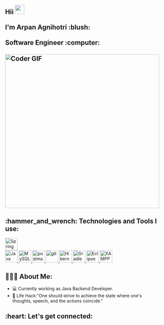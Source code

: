 <h2 align="left">
 <abc>
  <br>Hii <img src="https://user-images.githubusercontent.com/42378118/110234147-e3259600-7f4e-11eb-95be-0c4047144dea.gif" width="30"><br>
  <br> I'm Arpan Agnihotri :blush:<br>
  <br> Software Engineer :computer:<br>
  <br>
    <img src="https://media.giphy.com/media/SWoSkN6DxTszqIKEqv/giphy.gif" alt="Coder GIF" width="500">
 </abc>
</h2> 
<h2 align="left">:hammer_and_wrench: Technologies and Tools I use:</h2>
<p align="left">
    

<a href="https://spring.io/projects/spring-boot" target="_blank"> <img src="https://www.vectorlogo.zone/logos/springio/springio-icon.svg" alt="Spring Boot" width="40" height="40"/> </a>  
<a href="https://www.java.com/" target="_blank"> <img src="https://www.vectorlogo.zone/logos/java/java-icon.svg" alt="Java" width="40" height="40"/> </a>
<a href="https://www.mysql.com/" target="_blank"> <img src="https://www.vectorlogo.zone/logos/mysql/mysql-icon.svg" alt="MySQL" width="40" height="40"/> </a>
<a href="https://www.postman.com/" target="_blank"> <img src="https://www.vectorlogo.zone/logos/getpostman/getpostman-icon.svg" alt="postman" width="40" height="40"/> </a>
<a href="https://git-scm.com/" target="_blank"> <img src="https://www.vectorlogo.zone/logos/git-scm/git-scm-icon.svg" alt="git" width="40" height="40"/> </a>
<a href="https://hibernate.org/" target="_blank"> <img src="https://www.vectorlogo.zone/logos/hibernate/hibernate-icon.svg" alt="Hibernate" width="40" height="40"/> </a>
<a href="https://gradle.org/" target="_blank"> <img src="https://www.vectorlogo.zone/logos/gradle/gradle-icon.svg" alt="Gradle" width="40" height="40"/> </a>
<a href="https://www.eclipse.org/" target="_blank"> <img src="https://www.vectorlogo.zone/logos/eclipse/eclipse-icon.svg" alt="Eclipse" width="40" height="40"/> </a>
<a href="https://www.apachefriends.org/index.html" target="_blank"> <img src="https://www.vectorlogo.zone/logos/apache/apache-icon.svg" alt="XAMPP" width="40" height="40"/> </a>



<h2 align="left">👨🏻‍💻 About Me:</h2>

- :computer: Currently working as Java Backend Developer.
- :dart: Life Hack:"One should strive to achieve the state where one's thoughts, speech, and the actions coincide."<br>
<h2 align="left">:heart: Let's get connected:</h2>

